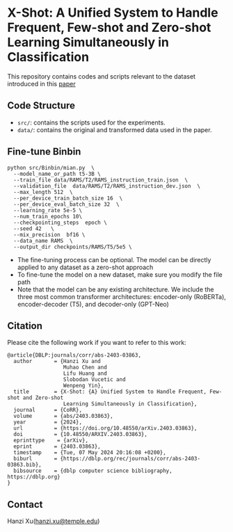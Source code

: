 # X-Shot: A Unified System to Handle Frequent, Few-shot and Zero-shot Learning Simultaneously in Classification

This repository contains codes and scripts relevant to the dataset introduced in this [paper](#[link](https://arxiv.org/abs/2403.03863))


<!-- ## Requirements -->

## Code Structure
 - `src/`: contains the scripts used for the experiments.
 - `data/`: contains the original and transformed data used in the paper. 

## Fine-tune Binbin 
```
python src/Binbin/mian.py  \
  --model_name_or_path t5-3B \
  --train_file data/RAMS/T2/RAMS_instruction_train.json  \
  --validation_file  data/RAMS/T2/RAMS_instruction_dev.json  \
  --max_length 512  \
  --per_device_train_batch_size 16  \
  --per_device_eval_batch_size 32  \
  --learning_rate 5e-5 \ 
  --num_train_epochs 10\
  --checkpointing_steps  epoch \
  --seed 42   \
  --mix_precision  bf16 \
  --data_name RAMS  \
  --output_dir checkpoints/RAMS/T5/5e5 \
```
 - The fine-tuning process can be optional. The model can be directly applied to any dataset as a zero-shot approach
 - To fine-tune the model on a new dataset, make sure you modify the file path
 - Note that the model can be any existing architecture. We include the three most common transformer architectures: encoder-only (RoBERTa), encoder-decoder (T5), and decoder-only (GPT-Neo)
<!-- ## Dataset -->


<!-- ## Model -->

## Citation 
Please cite the following work if you want to refer to this work: 
```
@article{DBLP:journals/corr/abs-2403-03863,
  author       = {Hanzi Xu and
                  Muhao Chen and
                  Lifu Huang and
                  Slobodan Vucetic and
                  Wenpeng Yin},
  title        = {X-Shot: {A} Unified System to Handle Frequent, Few-shot and Zero-shot
                  Learning Simultaneously in Classification},
  journal      = {CoRR},
  volume       = {abs/2403.03863},
  year         = {2024},
  url          = {https://doi.org/10.48550/arXiv.2403.03863},
  doi          = {10.48550/ARXIV.2403.03863},
  eprinttype    = {arXiv},
  eprint       = {2403.03863},
  timestamp    = {Tue, 07 May 2024 20:16:08 +0200},
  biburl       = {https://dblp.org/rec/journals/corr/abs-2403-03863.bib},
  bibsource    = {dblp computer science bibliography, https://dblp.org}
}
```

## Contact
Hanzi Xu(hanzi.xu@temple.edu)
